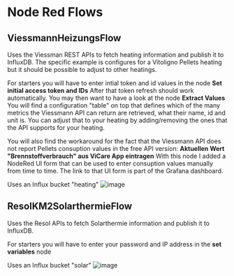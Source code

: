 # Node Red Flows

## ViessmannHeizungsFlow
Uses the Viessman REST APIs to fetch heating information and publish it to InfluxDB.
The specific example is configures for a Vitoligno Pellets heating but it should be possible to adjust to other heatings.

For starters you will have to enter intial token and id values in the node **Set initial access token and IDs** After that token refresh should work automatically.
You may then want to have a look at the node **Extract Values** You will find a configuration "table" on top that defines which 
of the many metrics the Viessmann API can return are retrieved, what their name, id and unit is.
You can adjust that to your heating by adding/removing the ones that the API supports for your heating.

You will also find the workaround for the fact that the Viessmann API does not report Pellets consuption values in the free API version:
**Aktuellen Wert "Brennstoffverbrauch" aus ViCare App eintragen** With this node I added a NodeRed UI form that can be used to enter consuption values manually from time to time. The link to that UI form is part of the Grafana dashboard.

Uses an Influx bucket "heating"
![image](https://user-images.githubusercontent.com/13353725/180771640-4393b578-98cd-488e-babd-abf5e20eba6d.png)


## ResolKM2SolarthermieFlow
Uses the Resol APIs to fetch Solarthermie information and publish it to InfluxDB.

For starters you will have to enter your password and IP address in the **set variables** node

Uses an Influx bucket "solar"
![image](https://user-images.githubusercontent.com/13353725/180771444-3a998891-2a20-42f1-b5ab-070026d0c8f5.png)

